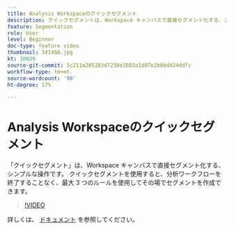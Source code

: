 ```yaml
---
title: Analysis Workspaceのクイックセグメント
description: クイックセグメントは、Workspace キャンバスで直接セグメント化する、シンプルな操作です。 クイックセグメントを使用すると、分析ワークフローを終了することなく、最大 3 つのルールを使用してその場でセグメントを作成できます。
feature: Segmentation
role: User
level: Beginner
doc-type: feature video
thumbnail: 341466.jpg
kt: 10029
source-git-commit: 5c211a205283d7238e2083a1d07e2b8bd424ddfc
workflow-type: tm+mt
source-wordcount: '90'
ht-degree: 17%

---
```



# Analysis Workspaceのクイックセグメント

「クイックセグメント」は、Workspace キャンバスで直接セグメント化する、シンプルな操作です。 クイックセグメントを使用すると、分析ワークフローを終了することなく、最大 3 つのルールを使用してその場でセグメントを作成できます。

>[!VIDEO](https://video.tv.adobe.com/v/341466/?quality=12&learn=on)

詳しくは、 [ドキュメント](https://experienceleague.adobe.com/docs/analytics/analyze/analysis-workspace/components/segments/quick-segments.html?lang=ja) を参照してください。
